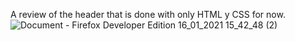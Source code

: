 A review of the header that is done with only HTML y CSS for now.
![Document - Firefox Developer Edition 16_01_2021 15_42_48 (2)](https://user-images.githubusercontent.com/75714102/104820597-a540a700-5814-11eb-8ddf-d9d21e0a3039.png)


